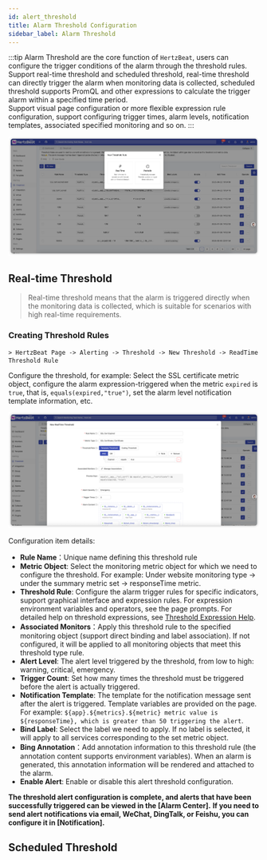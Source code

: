 ```yaml
---
id: alert_threshold
title: Alarm Threshold Configuration
sidebar_label: Alarm Threshold
---
```


:::tip
Alarm Threshold are the core function of `HertzBeat`, users can configure the trigger conditions of the alarm through the threshold rules.   
Support real-time threshold and scheduled threshold, real-time threshold can directly trigger the alarm when monitoring data is collected, scheduled threshold supports PromQL and other expressions to calculate the trigger alarm within a specified time period.   
Support visual page configuration or more flexible expression rule configuration, support configuring trigger times, alarm levels, notification templates, associated specified monitoring and so on.
:::

![threshold](/img/docs/help/alert-threshold-1.png)

## Real-time Threshold

> Real-time threshold means that the alarm is triggered directly when the monitoring data is collected, which is suitable for scenarios with high real-time requirements.

### Creating Threshold Rules

    > HertzBeat Page -> Alerting -> Threshold -> New Threshold -> ReadTime Threshold Rule

Configure the threshold, for example: Select the SSL certificate metric object, configure the alarm expression-triggered when the metric `expired` is `true`, that is, `equals(expired,"true")`, set the alarm level notification template information, etc.

![HertzBeat](/img/docs/start/ssl_5.png)

Configuration item details:

- **Rule Name**：Unique name defining this threshold rule
- **Metric Object**: Select the monitoring metric object for which we need to configure the threshold. For example: Under website monitoring type -> under the summary metric set -> responseTime metric.
- **Threshold Rule**: Configure the alarm trigger rules for specific indicators, support graphical interface and expression rules. For expression environment variables and operators, see the page prompts. For detailed help on threshold expressions, see [Threshold Expression Help](alert_threshold_expr).
- **Associated Monitors**：Apply this threshold rule to the specified monitoring object (support direct binding and label association). If not configured, it will be applied to all monitoring objects that meet this threshold type rule.
- **Alert Level**: The alert level triggered by the threshold, from low to high: warning, critical, emergency.
- **Trigger Count**: Set how many times the threshold must be triggered before the alert is actually triggered.
- **Notification Template**: The template for the notification message sent after the alert is triggered. Template variables are provided on the page. For example: `${app}.${metrics}.${metric} metric value is ${responseTime}, which is greater than 50 triggering the alert`.
- **Bind Label**: Select the label we need to apply. If no label is selected, it will apply to all services corresponding to the set metric object.
- **Bing Annotation**：Add annotation information to this threshold rule (the annotation content supports environment variables). When an alarm is generated, this annotation information will be rendered and attached to the alarm.
- **Enable Alert**: Enable or disable this alert threshold configuration.

**The threshold alert configuration is complete, and alerts that have been successfully triggered can be viewed in the [Alarm Center].**
**If you need to send alert notifications via email, WeChat, DingTalk, or Feishu, you can configure it in [Notification].**

## Scheduled Threshold
